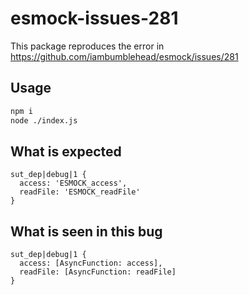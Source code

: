 # esmock-issues-281

This package reproduces the error in https://github.com/iambumblehead/esmock/issues/281

## Usage

```sh
npm i
node ./index.js
```

## What is expected

```
sut_dep|debug|1 {
  access: 'ESMOCK_access',
  readFile: 'ESMOCK_readFile'
}
```

## What is seen in this bug

```
sut_dep|debug|1 {
  access: [AsyncFunction: access],
  readFile: [AsyncFunction: readFile]
}
```
